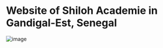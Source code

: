 # Website of Shiloh Academie in Gandigal-Est, Senegal
![image](https://github.com/user-attachments/assets/7a03c81e-f271-4597-a025-9b47c9655d15)
